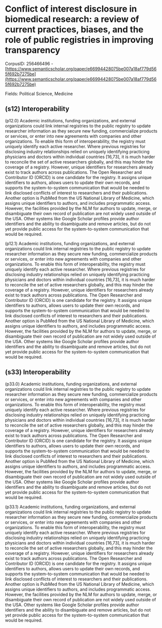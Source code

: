 # Conflict of interest disclosure in biomedical research: a review of current practices, biases, and the role of public registries in improving transparency

CorpusID: 256466496 - [https://www.semanticscholar.org/paper/e66994428075be007a18af779d565f692b7275be](https://www.semanticscholar.org/paper/e66994428075be007a18af779d565f692b7275be)

Fields: Political Science, Medicine

## (s12) Interoperability
(p12.0) Academic institutions, funding organizations, and external organizations could link internal registries to the public registry to update researcher information as they secure new funding, commercialize products or services, or enter into new agreements with companies and other organizations. To enable this form of interoperability, the registry must uniquely identify each active researcher. Where previous registries for disclosing industry relationships relied on uniquely identifying practicing physicians and doctors within individual countries [16,73], it is much harder to reconcile the set of active researchers globally, and this may hinder the coverage of a registry. However, unique identifiers for researchers already exist to track authors across publications. The Open Researcher and Contributor ID (ORCID) is one candidate for the registry. It assigns unique identifiers to authors, allows users to update their own records, and supports the system-to-system communication that would be needed to link disclosed conflicts of interest to researchers and their publications. Another option is PubMed from the US National Library of Medicine, which assigns unique identifiers to authors, and includes programmatic access. However, the facilities provided by the NLM for authors to update, merge, or disambiguate their own record of publication are not widely used outside of the USA. Other systems like Google Scholar profiles provide author identifiers and the ability to disambiguate and remove articles, but do not yet provide public access for the system-to-system communication that would be required.

(p12.1) Academic institutions, funding organizations, and external organizations could link internal registries to the public registry to update researcher information as they secure new funding, commercialize products or services, or enter into new agreements with companies and other organizations. To enable this form of interoperability, the registry must uniquely identify each active researcher. Where previous registries for disclosing industry relationships relied on uniquely identifying practicing physicians and doctors within individual countries [16,73], it is much harder to reconcile the set of active researchers globally, and this may hinder the coverage of a registry. However, unique identifiers for researchers already exist to track authors across publications. The Open Researcher and Contributor ID (ORCID) is one candidate for the registry. It assigns unique identifiers to authors, allows users to update their own records, and supports the system-to-system communication that would be needed to link disclosed conflicts of interest to researchers and their publications. Another option is PubMed from the US National Library of Medicine, which assigns unique identifiers to authors, and includes programmatic access. However, the facilities provided by the NLM for authors to update, merge, or disambiguate their own record of publication are not widely used outside of the USA. Other systems like Google Scholar profiles provide author identifiers and the ability to disambiguate and remove articles, but do not yet provide public access for the system-to-system communication that would be required.
## (s33) Interoperability
(p33.0) Academic institutions, funding organizations, and external organizations could link internal registries to the public registry to update researcher information as they secure new funding, commercialize products or services, or enter into new agreements with companies and other organizations. To enable this form of interoperability, the registry must uniquely identify each active researcher. Where previous registries for disclosing industry relationships relied on uniquely identifying practicing physicians and doctors within individual countries [16,73], it is much harder to reconcile the set of active researchers globally, and this may hinder the coverage of a registry. However, unique identifiers for researchers already exist to track authors across publications. The Open Researcher and Contributor ID (ORCID) is one candidate for the registry. It assigns unique identifiers to authors, allows users to update their own records, and supports the system-to-system communication that would be needed to link disclosed conflicts of interest to researchers and their publications. Another option is PubMed from the US National Library of Medicine, which assigns unique identifiers to authors, and includes programmatic access. However, the facilities provided by the NLM for authors to update, merge, or disambiguate their own record of publication are not widely used outside of the USA. Other systems like Google Scholar profiles provide author identifiers and the ability to disambiguate and remove articles, but do not yet provide public access for the system-to-system communication that would be required.

(p33.1) Academic institutions, funding organizations, and external organizations could link internal registries to the public registry to update researcher information as they secure new funding, commercialize products or services, or enter into new agreements with companies and other organizations. To enable this form of interoperability, the registry must uniquely identify each active researcher. Where previous registries for disclosing industry relationships relied on uniquely identifying practicing physicians and doctors within individual countries [16,73], it is much harder to reconcile the set of active researchers globally, and this may hinder the coverage of a registry. However, unique identifiers for researchers already exist to track authors across publications. The Open Researcher and Contributor ID (ORCID) is one candidate for the registry. It assigns unique identifiers to authors, allows users to update their own records, and supports the system-to-system communication that would be needed to link disclosed conflicts of interest to researchers and their publications. Another option is PubMed from the US National Library of Medicine, which assigns unique identifiers to authors, and includes programmatic access. However, the facilities provided by the NLM for authors to update, merge, or disambiguate their own record of publication are not widely used outside of the USA. Other systems like Google Scholar profiles provide author identifiers and the ability to disambiguate and remove articles, but do not yet provide public access for the system-to-system communication that would be required.
